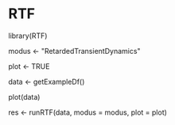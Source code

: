 # RTF

library(RTF)

modus <- "RetardedTransientDynamics"

plot <- TRUE

data <- getExampleDf()

plot(data)

res <- runRTF(data, modus = modus, plot = plot)
